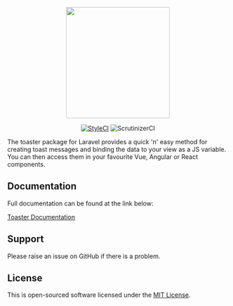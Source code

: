 <p align="center">
    <img src="http://docs.laralabs.uk/toaster/images/toaster_logo_text.png" height="253px" width="236px" />
</p>
<p align="center">
<a href="https://styleci.io/repos/103109905"><img src="https://styleci.io/repos/103109905/shield?branch=master" alt="StyleCI"></a>
<img src="https://scrutinizer-ci.com/g/Laralabs/toaster/badges/quality-score.png?b=master" alt="ScrutinizerCI">
</p>
The toaster package for Laravel provides a quick 'n' easy method for creating toast messages and binding the data to your view as a JS variable. You can then access them in your favourite Vue, Angular or React components.

## Documentation

Full documentation can be found at the link below: 

[Toaster Documentation](https://docs.laralabs.uk/toaster)

## Support
Please raise an issue on GitHub if there is a problem.

## License
This is open-sourced software licensed under the [MIT License](http://opensource.org/licenses/MIT).